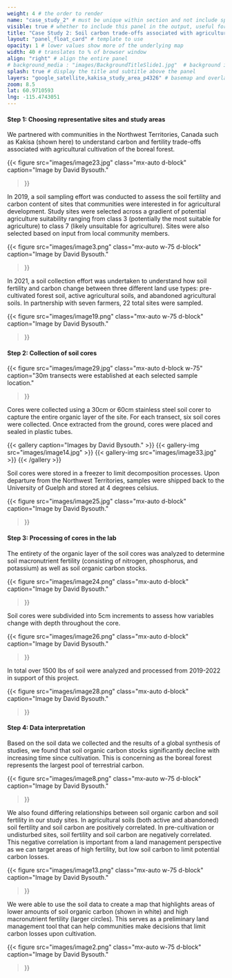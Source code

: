 ```yaml
---
weight: 4 # the order to render
name: "case_study_2" # must be unique within section and not include special characters
visible: true # whether to include this panel in the output, useful for testing
title: "Case Study 2: Soil carbon trade-offs associated with agricultural land use change in the Northwest Territories"
layout: "panel_float_card" # template to use
opacity: 1 # lower values show more of the underlying map
width: 40 # translates to % of browser window
align: "right" # align the entire panel
# background_media : "images/BackgroundTitleSlide1.jpg"  # background image rendered behind the panel, covering map
splash: true # display the title and subtitle above the panel
layers: "google_satellite,kakisa_study_area_p4326" # basemap and overlaying layers
zoom: 8.5
lat: 60.9710593
lng: -115.4743051
---
```

<!-- ### Case Study 2: Soil carbon trade-offs associated with agricultural land use change in the Northwest Territories -->

#### Step 1: Choosing representative sites and study areas

We partnered with communities in the Northwest Territories, Canada such as Kakisa (shown here) to understand carbon and fertility trade-offs associated with agricultural cultivation of the boreal forest.

{{< figure src="images/image23.jpg" 
class="mx-auto d-block" 
caption="Image by David Bysouth." 
>}}

In 2019, a soil sampling effort was conducted to assess the soil fertility and carbon content of sites that communities were interested in for agricultural development. Study sites were selected across a gradient of potential agriculture suitability ranging from class 3 (potentially the most suitable for agriculture) to class 7 (likely unsuitable for agriculture). Sites were also selected based on input from local community members.

{{< figure src="images/image3.png" 
class="mx-auto w-75 d-block" 
caption="Image by David Bysouth." 
>}}

In 2021, a soil collection effort was undertaken to understand how soil fertility and carbon change between three different land use types: pre-cultivated forest soil, active agricultural soils, and abandoned agricultural soils. In partnership with seven farmers, 22 total sites were sampled.

{{< figure src="images/image19.png" 
class="mx-auto w-75 d-block" 
caption="Image by David Bysouth."
>}}

#### Step 2: Collection of soil cores


{{< figure src="images/image29.jpg" 
class="mx-auto d-block w-75" 
caption="30m transects were established at each selected sample location." 
>}}

Cores were collected using a 30cm or 60cm stainless steel soil corer to capture the entire organic layer of the site. For each transect, six soil cores were collected. Once extracted from the ground, cores were placed and sealed in plastic tubes.

{{< gallery 
caption="Images by David Bysouth." >}}
    {{< gallery-img src="images/image14.jpg" >}}
    {{< gallery-img src="images/image33.jpg" >}}
{{< /gallery >}}

Soil cores were stored in a freezer to limit decomposition processes. Upon departure from the Northwest Territories, samples were shipped back to the University of Guelph and stored at 4 degrees celsius.

{{< figure src="images/image25.jpg" 
class="mx-auto d-block" 
caption="Image by David Bysouth." 
>}}

#### Step 3: Processing of cores in the lab

The entirety of the organic layer of the soil cores was analyzed to determine soil macronutrient fertility (consisting of nitrogen, phosphorus, and potassium) as well as soil organic carbon stocks.

{{< figure src="images/image24.png" 
class="mx-auto d-block" 
caption="Image by David Bysouth." 
>}}

Soil cores were subdivided into 5cm increments to assess how variables change with depth throughout the core.

{{< figure src="images/image26.png" 
class="mx-auto d-block" 
caption="Image by David Bysouth." 
>}}

In total over 1500 lbs of soil were analyzed and processed from 2019-2022 in support of this project. 

{{< figure src="images/image28.png" 
class="mx-auto d-block" 
caption="Image by David Bysouth." 
>}}

#### Step 4: Data interpretation

Based on the soil data we collected and the results of a global synthesis of studies, we found that soil organic carbon stocks significantly decline with increasing time since cultivation. This is concerning as the boreal forest represents the largest pool of terrestrial carbon.

{{< figure src="images/image8.png" 
class="mx-auto w-75 d-block" 
caption="Image by David Bysouth." 
>}}

We also found differing relationships between soil organic carbon and soil fertility in our study sites. In agricultural soils (both active and abandoned) soil fertility and soil carbon are positively correlated. In pre-cultivation or undisturbed sites, soil fertility and soil carbon are negatively correlated. This negative correlation is important from a land management perspective as we can target areas of high fertility, but low soil carbon to limit potential carbon losses.

{{< figure src="images/image13.png" 
class="mx-auto w-75 d-block" 
caption="Image by David Bysouth." 
>}}

We were able to use the soil data to create a map that highlights areas of lower amounts of soil organic carbon (shown in white) and high macronutrient fertility (larger circles). This serves as a preliminary land management tool that can help communities make decisions that limit carbon losses upon cultivation.

{{< figure src="images/image2.png" 
class="mx-auto w-75 d-block" 
caption="Image by David Bysouth." 
>}}

